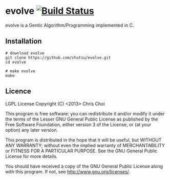 # evolve [![Build Status](https://travis-ci.org/chutsu/evolve.png)][1]
evolve is a Gentic Algorithm/Programming implemented in C.

## Installation

    # download evolve
    git clone https://github.com/chutsu/evolve.git
    cd evolve

    # make evolve
    make



## Licence
LGPL License
Copyright (C) <2013> Chris Choi

This program is free software: you can redistribute it and/or modify it under
the terms of the Lesser GNU General Public License as published by the Free
Software Foundation, either version 3 of the License, or (at your option) any
later version.

This program is distributed in the hope that it will be useful, but WITHOUT ANY
WARRANTY; without even the implied warranty of MERCHANTABILITY or FITNESS FOR A
PARTICULAR PURPOSE.  See the GNU General Public License for more details.

You should have received a copy of the GNU General Public License along with
this program.  If not, see <http://www.gnu.org/licenses/>.

[1]: https://travis-ci.org/chutsu/evolve
